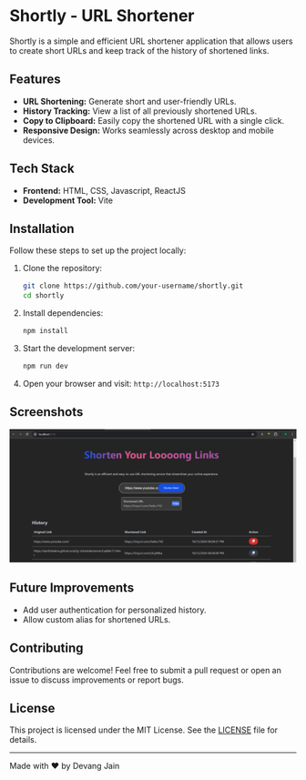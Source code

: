 # Shortly - URL Shortener

Shortly is a simple and efficient URL shortener application that allows users to create short URLs and keep track of the history of shortened links. 
## Features

- **URL Shortening:** Generate short and user-friendly URLs.
- **History Tracking:** View a list of all previously shortened URLs.
- **Copy to Clipboard:** Easily copy the shortened URL with a single click.
- **Responsive Design:** Works seamlessly across desktop and mobile devices.

## Tech Stack

- **Frontend:** HTML, CSS, Javascript, ReactJS
- **Development Tool:** Vite

## Installation

Follow these steps to set up the project locally:

1. Clone the repository:
   ```bash
   git clone https://github.com/your-username/shortly.git
   cd shortly
   ```

2. Install dependencies:
   ```bash
   npm install
   ```

3. Start the development server:
   ```bash
   npm run dev
   ```

4. Open your browser and visit: `http://localhost:5173`

## Screenshots

![Shortly Homepage](./src/assets/images/Screenshot%20(570).png "Shortly Homepage")

## Future Improvements

- Add user authentication for personalized history.
- Allow custom alias for shortened URLs.

## Contributing

Contributions are welcome! Feel free to submit a pull request or open an issue to discuss improvements or report bugs.

## License

This project is licensed under the MIT License. See the [LICENSE](LICENSE) file for details.

---

Made with ❤️ by Devang Jain
